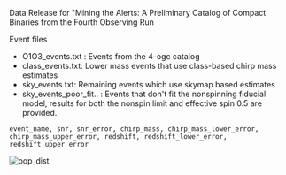 Data Release for "Mining the Alerts: A Preliminary Catalog of Compact Binaries from the Fourth Observing Run

Event files
 * O1O3_events.txt : Events from the 4-ogc catalog
 * class_events.txt: Lower mass events that use class-based chirp mass estimates
 * sky_events.txt: Remaining events which use skymap based estimates
 * sky_events_poor_fit.. : Events that don't fit the nonspinning fiducial model, results for both the nonspin limit and effective spin 0.5 are provided. 
```
event_name, snr, snr_error, chirp_mass, chirp_mass_lower_error, chirp_mass_upper_error, redshift, redshift_lower_error, redshift_upper_error
```


![pop_dist](https://github.com/user-attachments/assets/cbc5b452-92fc-4363-a03d-6c62e3a5d314)
